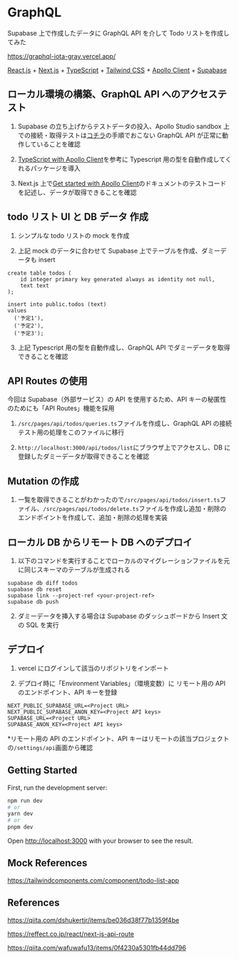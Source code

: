 # GraphQL

Supabase 上で作成したデータに GraphQL API を介して Todo リストを作成してみた

https://graphql-iota-gray.vercel.app/

[React.js](https://ja.reactjs.org/) + [Next.js](https://nextjs.org/) + [TypeScript](https://www.typescriptlang.org/ja/) + [Tailwind CSS](https://tailwindcss.com/) + [Apollo Client](https://www.apollographql.com/docs/react/) + [Supabase](https://supabase.com/)

## ローカル環境の構築、GraphQL API へのアクセステスト

1. Supabase の立ち上げからテストデータの投入、Apollo Studio sandbox 上での接続・取得テストは[コチラ](https://github.com/sugishin1013/supabase)の手順でおこない GraphQL API が正常に動作していることを確認

2. [TypeScript with Apollo Client](https://www.apollographql.com/docs/react/development-testing/static-typing/)を参考に Typescript 用の型を自動作成してくれるパッケージを導入

3. Next.js 上で[Get started with Apollo Client](https://www.apollographql.com/docs/react/get-started)のドキュメントのテストコードを記述し、データが取得できることを確認

## todo リスト UI と DB データ 作成

1. シンプルな todo リストの mock を作成

2. 上記 mock のデータに合わせて Supabase 上でテーブルを作成、ダミーデータも insert

```
create table todos (
    id integer primary key generated always as identity not null,
    text text
);
```

```
insert into public.todos (text)
values
  ('予定1'),
  ('予定2'),
  ('予定3');
```

3. 上記 Typescript 用の型を自動作成し、GraphQL API でダミーデータを取得できることを確認

## API Routes の使用

今回は Supabase（外部サービス）の API を使用するため、API キーの秘匿性のためにも「API Routes」機能を採用

1. `/src/pages/api/todos/queries.ts`ファイルを作成し、GraphQL API の接続テスト用の処理をこのファイルに移行

2. `http://localhost:3000/api/todos/list`にブラウザ上でアクセスし、DB に登録したダミーデータが取得できることを確認

## Mutation の作成

1. 一覧を取得できることがわかったので`/src/pages/api/todos/insert.ts`ファイル、`/src/pages/api/todos/delete.ts`ファイルを作成し追加・削除のエンドポイントを作成して、追加・削除の処理を実装

## ローカル DB からリモート DB へのデプロイ

1. 以下のコマンドを実行することでローカルのマイグレーションファイルを元に同じスキーマのテーブルが生成される

```
supabase db diff todos
supabase db reset
supabase link --project-ref <your-project-ref>
supabase db push
```

2. ダミーデータを挿入する場合は Supabase のダッシュボードから Insert 文の SQL を実行

## デプロイ

1. vercel にログインして該当のリポジトリをインポート

2. デプロイ時に「Environment Variables」（環境変数）に リモート用の API のエンドポイント、API キーを登録

```
NEXT_PUBLIC_SUPABASE_URL=<Project URL>
NEXT_PUBLIC_SUPABASE_ANON_KEY=<Project API keys>
SUPABASE_URL=<Project URL>
SUPABASE_ANON_KEY=<Project API keys>
```

\*リモート用の API のエンドポイント、API キーはリモートの該当プロジェクトの`/settings/api`画面から確認

## Getting Started

First, run the development server:

```bash
npm run dev
# or
yarn dev
# or
pnpm dev
```

Open [http://localhost:3000](http://localhost:3000) with your browser to see the result.

## Mock References

https://tailwindcomponents.com/component/todo-list-app

## References

https://qiita.com/dshukertjr/items/be036d38f77b1359f4be

https://reffect.co.jp/react/next-js-api-route

https://qiita.com/wafuwafu13/items/0f4230a5301fb44dd796
